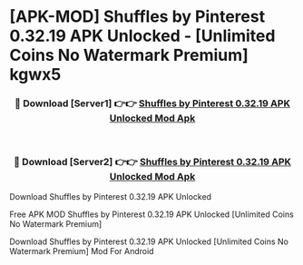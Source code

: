 # [APK-MOD] Shuffles by Pinterest 0.32.19 APK Unlocked - [Unlimited Coins No Watermark Premium] kgwx5



<div align="center">
<h3>🔴 Download [Server1] 👉👉 <a href="https://momento.my/?title=Shuffles_by_Pinterest_0.32.19_APK_Unlocked">Shuffles by Pinterest 0.32.19 APK Unlocked Mod Apk</a></h3><br>

<h3>🔴 Download [Server2] 👉👉 <a href="https://momento.my/?title=Shuffles_by_Pinterest_0.32.19_APK_Unlocked">Shuffles by Pinterest 0.32.19 APK Unlocked Mod Apk</a></h3>
</div>



Download Shuffles by Pinterest 0.32.19 APK Unlocked 

Free APK MOD Shuffles by Pinterest 0.32.19 APK Unlocked [Unlimited Coins No Watermark Premium]

Download Shuffles by Pinterest 0.32.19 APK Unlocked [Unlimited Coins No Watermark Premium] Mod For Android
